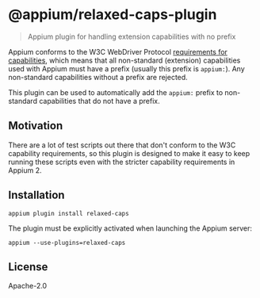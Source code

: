 # @appium/relaxed-caps-plugin

> Appium plugin for handling extension capabilities with no prefix

Appium conforms to the W3C WebDriver Protocol [requirements for capabilities](https://www.w3.org/TR/webdriver/#capabilities),
which means that all non-standard (extension) capabilities used with Appium must have a prefix
(usually this prefix is `appium:`). Any non-standard capabilities without a prefix are rejected.

This plugin can be used to automatically add the `appium:` prefix to non-standard capabilities that
do not have a prefix.

## Motivation

There are a lot of test scripts out there that don't conform to the W3C capability requirements,
so this plugin is designed to make it easy to keep running these scripts even with the stricter
capability requirements in Appium 2.

## Installation

```
appium plugin install relaxed-caps
```

The plugin must be explicitly activated when launching the Appium server:

```
appium --use-plugins=relaxed-caps
```

## License

Apache-2.0
